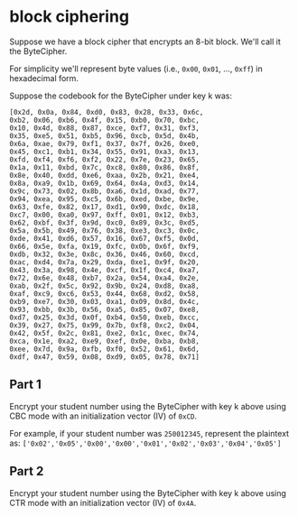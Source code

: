 # block ciphering

Suppose we have a block cipher that encrypts an 8-bit block. We'll call it the ByteCipher.

For simplicity we'll represent byte values (i.e., `0x00`, `0x01`, ..., `0xff`) in hexadecimal form.

Suppose the codebook for the ByteCipher under key k was:

```
[0x2d, 0x0a, 0x84, 0xd0, 0x83, 0x28, 0x33, 0x6c,
0xb2, 0x06, 0xb6, 0x4f, 0x15, 0xb0, 0x70, 0xbc,
0x10, 0x4d, 0x88, 0x87, 0xce, 0xf7, 0x31, 0xf3,
0x35, 0xe5, 0x51, 0xb5, 0x96, 0xcb, 0x5d, 0x4b, 
0x6a, 0xae, 0x79, 0xf1, 0x37, 0x7f, 0x26, 0xe0, 
0x45, 0xc1, 0xb1, 0x34, 0x55, 0x91, 0xa3, 0x13, 
0xfd, 0xf4, 0xf6, 0xf2, 0x22, 0x7e, 0x23, 0x65,
0x1a, 0x11, 0xbd, 0x7c, 0xc8, 0x80, 0x86, 0x8f, 
0x8e, 0x40, 0xdd, 0xe6, 0xaa, 0x2b, 0x21, 0xe4, 
0x8a, 0xa9, 0x1b, 0x69, 0x64, 0x4a, 0xd3, 0x14, 
0x9c, 0x73, 0x02, 0x8b, 0xa6, 0x1d, 0xad, 0x77, 
0x94, 0xea, 0x95, 0xc5, 0x6b, 0xed, 0xbe, 0x9e,
0x63, 0xfe, 0x82, 0x17, 0xd1, 0x90, 0xdc, 0x18, 
0xc7, 0x00, 0xa0, 0x97, 0xff, 0x01, 0x12, 0xb3, 
0x62, 0xbf, 0x3f, 0x9d, 0xc0, 0x89, 0x3c, 0xd5, 
0x5a, 0x5b, 0x49, 0x76, 0x38, 0xe3, 0xc3, 0x0c, 
0xde, 0x41, 0xd6, 0x57, 0x16, 0x67, 0xf5, 0x0d,
0x66, 0x5e, 0xfa, 0x19, 0xfc, 0x0b, 0x6f, 0xf9,
0xdb, 0x32, 0x3e, 0x8c, 0x36, 0x46, 0x60, 0xcd,
0xac, 0xd4, 0x7a, 0x29, 0xda, 0xe1, 0x9f, 0x20,
0x43, 0x3a, 0x98, 0x4e, 0xcf, 0x1f, 0xc4, 0xa7,
0x72, 0x6e, 0x48, 0xb7, 0x2a, 0x54, 0xa4, 0x2e,
0xab, 0x2f, 0x5c, 0x92, 0x9b, 0x24, 0xd8, 0xa8,
0xaf, 0xc9, 0xc6, 0x53, 0x44, 0x68, 0xd2, 0x58,
0xb9, 0xe7, 0x30, 0x03, 0xa1, 0x09, 0x8d, 0x4c,
0x93, 0xbb, 0x3b, 0x56, 0xa5, 0x85, 0x07, 0xe8,
0xd7, 0x25, 0x3d, 0x0f, 0xb4, 0x50, 0xeb, 0xcc,
0x39, 0x27, 0x75, 0x99, 0x7b, 0xf8, 0xc2, 0x04,
0x42, 0x5f, 0x2c, 0x81, 0xe2, 0x1c, 0xec, 0x74,
0xca, 0x1e, 0xa2, 0xe9, 0xef, 0x0e, 0xba, 0xb8,
0xee, 0x7d, 0x9a, 0xfb, 0xf0, 0x52, 0x61, 0x6d,
0xdf, 0x47, 0x59, 0x08, 0xd9, 0x05, 0x78, 0x71]
```

## Part 1
Encrypt your student number using the ByteCipher with key k above using CBC mode with an initialization vector (IV) of `0xCD`. 

For example, if your student number was `250012345`, represent the plaintext as: `['0x02','0x05','0x00','0x00','0x01','0x02','0x03','0x04','0x05']`

## Part 2
Encrypt your student number using the ByteCipher with key k above using CTR mode with an initialization vector (IV) of `0x4A`. 

